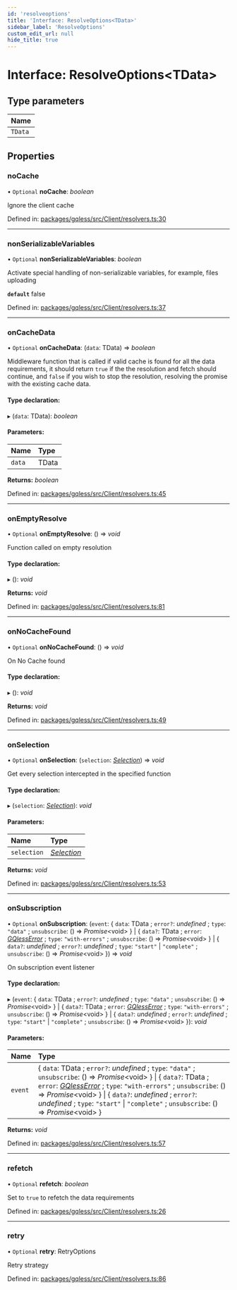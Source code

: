 ```yaml
---
id: 'resolveoptions'
title: 'Interface: ResolveOptions<TData>'
sidebar_label: 'ResolveOptions'
custom_edit_url: null
hide_title: true
---
```


# Interface: ResolveOptions<TData\>

## Type parameters

| Name    |
| :------ |
| `TData` |

## Properties

### noCache

• `Optional` **noCache**: _boolean_

Ignore the client cache

Defined in: [packages/gqless/src/Client/resolvers.ts:30](https://github.com/gqless/gqless/blob/master/packages/gqless/src/Client/resolvers.ts#L30)

---

### nonSerializableVariables

• `Optional` **nonSerializableVariables**: _boolean_

Activate special handling of non-serializable variables,
for example, files uploading

**`default`** false

Defined in: [packages/gqless/src/Client/resolvers.ts:37](https://github.com/gqless/gqless/blob/master/packages/gqless/src/Client/resolvers.ts#L37)

---

### onCacheData

• `Optional` **onCacheData**: (`data`: TData) => _boolean_

Middleware function that is called if valid cache is found
for all the data requirements, it should return `true` if the
the resolution and fetch should continue, and `false`
if you wish to stop the resolution, resolving the promise
with the existing cache data.

#### Type declaration:

▸ (`data`: TData): _boolean_

#### Parameters:

| Name   | Type  |
| :----- | :---- |
| `data` | TData |

**Returns:** _boolean_

Defined in: [packages/gqless/src/Client/resolvers.ts:45](https://github.com/gqless/gqless/blob/master/packages/gqless/src/Client/resolvers.ts#L45)

---

### onEmptyResolve

• `Optional` **onEmptyResolve**: () => _void_

Function called on empty resolution

#### Type declaration:

▸ (): _void_

**Returns:** _void_

Defined in: [packages/gqless/src/Client/resolvers.ts:81](https://github.com/gqless/gqless/blob/master/packages/gqless/src/Client/resolvers.ts#L81)

---

### onNoCacheFound

• `Optional` **onNoCacheFound**: () => _void_

On No Cache found

#### Type declaration:

▸ (): _void_

**Returns:** _void_

Defined in: [packages/gqless/src/Client/resolvers.ts:49](https://github.com/gqless/gqless/blob/master/packages/gqless/src/Client/resolvers.ts#L49)

---

### onSelection

• `Optional` **onSelection**: (`selection`: [_Selection_](../classes/selection.md)) => _void_

Get every selection intercepted in the specified function

#### Type declaration:

▸ (`selection`: [_Selection_](../classes/selection.md)): _void_

#### Parameters:

| Name        | Type                                   |
| :---------- | :------------------------------------- |
| `selection` | [_Selection_](../classes/selection.md) |

**Returns:** _void_

Defined in: [packages/gqless/src/Client/resolvers.ts:53](https://github.com/gqless/gqless/blob/master/packages/gqless/src/Client/resolvers.ts#L53)

---

### onSubscription

• `Optional` **onSubscription**: (`event`: { `data`: TData ; `error?`: _undefined_ ; `type`: `"data"` ; `unsubscribe`: () => _Promise_<void\> } \| { `data?`: TData ; `error`: [_GQlessError_](../classes/gqlesserror.md) ; `type`: `"with-errors"` ; `unsubscribe`: () => _Promise_<void\> } \| { `data?`: _undefined_ ; `error?`: _undefined_ ; `type`: `"start"` \| `"complete"` ; `unsubscribe`: () => _Promise_<void\> }) => _void_

On subscription event listener

#### Type declaration:

▸ (`event`: { `data`: TData ; `error?`: _undefined_ ; `type`: `"data"` ; `unsubscribe`: () => _Promise_<void\> } \| { `data?`: TData ; `error`: [_GQlessError_](../classes/gqlesserror.md) ; `type`: `"with-errors"` ; `unsubscribe`: () => _Promise_<void\> } \| { `data?`: _undefined_ ; `error?`: _undefined_ ; `type`: `"start"` \| `"complete"` ; `unsubscribe`: () => _Promise_<void\> }): _void_

#### Parameters:

| Name    | Type                                                                                                                                                                                                                                                                                                                                                                               |
| :------ | :--------------------------------------------------------------------------------------------------------------------------------------------------------------------------------------------------------------------------------------------------------------------------------------------------------------------------------------------------------------------------------- |
| `event` | { `data`: TData ; `error?`: _undefined_ ; `type`: `"data"` ; `unsubscribe`: () => _Promise_<void\> } \| { `data?`: TData ; `error`: [_GQlessError_](../classes/gqlesserror.md) ; `type`: `"with-errors"` ; `unsubscribe`: () => _Promise_<void\> } \| { `data?`: _undefined_ ; `error?`: _undefined_ ; `type`: `"start"` \| `"complete"` ; `unsubscribe`: () => _Promise_<void\> } |

**Returns:** _void_

Defined in: [packages/gqless/src/Client/resolvers.ts:57](https://github.com/gqless/gqless/blob/master/packages/gqless/src/Client/resolvers.ts#L57)

---

### refetch

• `Optional` **refetch**: _boolean_

Set to `true` to refetch the data requirements

Defined in: [packages/gqless/src/Client/resolvers.ts:26](https://github.com/gqless/gqless/blob/master/packages/gqless/src/Client/resolvers.ts#L26)

---

### retry

• `Optional` **retry**: RetryOptions

Retry strategy

Defined in: [packages/gqless/src/Client/resolvers.ts:86](https://github.com/gqless/gqless/blob/master/packages/gqless/src/Client/resolvers.ts#L86)
